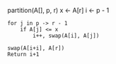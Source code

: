 partition(A[], p, r)
    x <- A[r]
    i <- p - 1

    for j in p -> r - 1
        if A[j] <= x
            i++, swap(A[i], A[j])

    swap(A[i+i], A[r])
    Return i+1